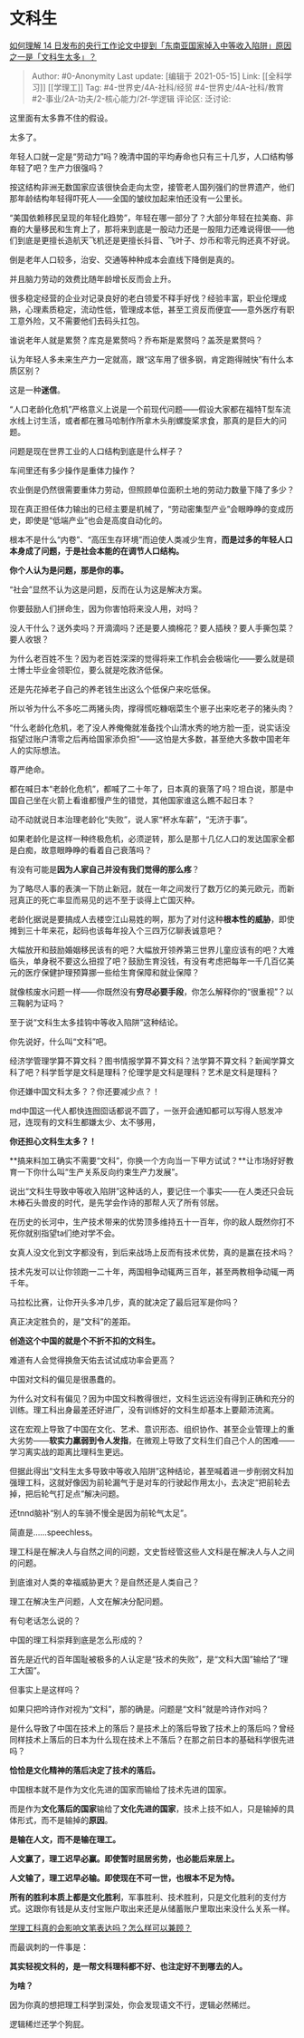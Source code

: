 # 文科生
[如何理解 14 日发布的央行工作论文中提到「东南亚国家掉入中等收入陷阱」原因之一是「文科生太多」？](https://www.zhihu.com/question/454674600/answer/1837518621)

> Author: #0-Anonymity
> Last update: [编辑于 2021-05-15]
> Link: [[全科学习]] [[学理工]]
> Tag: #4-世界史/4A-社科/经贸 #4-世界史/4A-社科/教育 #2-事业/2A-功夫/2-核心能力/2f-学逻辑
> 评论区:
> 泛讨论:

这里面有太多靠不住的假设。

太多了。

年轻人口就一定是“劳动力”吗？晚清中国的平均寿命也只有三十几岁，人口结构够年轻了吧？生产力很强吗？

按这结构非洲无数国家应该很快会走向太空，接管老人国列强们的世界遗产，他们那年龄结构年轻得吓死人——全国的皱纹加起来怕还没有一公里长。

“美国依赖移民呈现的年轻化趋势”，年轻在哪一部分了？大部分年轻在拉美裔、非裔的大量移民和生育上了，那将来到底是一股动力还是一股阻力还难说得很——他们到底是更擅长造航天飞机还是更擅长抖音、飞叶子、炒币和零元购还真不好说。

倒是老年人口较多，治安、交通等种种成本会直线下降倒是真的。

并且脑力劳动的效费比随年龄增长反而会上升。

很多稳定经营的企业对记录良好的老白领爱不释手好伐？经验丰富，职业伦理成熟，心理素质稳定，流动性低，管理成本低，甚至工资反而便宜——意外医疗有职工意外险，又不需要他们去码头扛包。

谁说老年人就是累赘？库克是累赘吗？乔布斯是累赘吗？盖茨是累赘吗？

认为年轻人多未来生产力一定就高，跟“这车用了很多钢，肯定跑得贼快”有什么本质区别？

这是一种**迷信**。

“人口老龄化危机”严格意义上说是一个前现代问题——假设大家都在福特T型车流水线上讨生活，或者都在雅马哈制作所拿木头削螺旋桨求食，那真的是巨大的问题。

问题是现在世界工业的人口结构到底是什么样子？

车间里还有多少操作是重体力操作？

农业倒是仍然很需要重体力劳动，但照顾单位面积土地的劳动力数量下降了多少？

现在真正担任体力输出的已经主要是机械了，“劳动密集型产业”会眼睁睁的变成历史，即使是“低端产业”也会是高度自动化的。

根本不是什么“内卷”、“高压生存环境”而迫使人类减少生育，**而是过多的年轻人口本身成了问题，于是社会本能的在调节人口结构。**

**你个人认为是问题，那是你的事。**

“社会”显然不认为这是问题，反而在认为这是解决方案。

你要鼓励人们拼命生，因为你害怕将来没人用，对吗？

没人干什么？送外卖吗？开滴滴吗？还是要人摘棉花？要人插秧？要人手撕包菜？要人收银？

为什么老百姓不生？因为老百姓深深的觉得将来工作机会会极端化——要么就是硕士博士毕业金领职位，要么就是吃救济低保。

还是先花掉老子自己的养老钱生出这么个低保户来吃低保。

所以爷为什么不多吃二两猪头肉，撑得慌吃糠咽菜生个崽子出来吃老子的猪头肉？

“什么老龄化危机，老了没人养俺俺就准备找个山清水秀的地方脸一歪，说实话没指望过账户清零之后再给国家添负担”——这怕是大多数，甚至绝大多数中国老年人的实际想法。

尊严绝命。

都在喊日本“老龄化危机”，都喊了二十年了，日本真的衰落了吗？坦白说，那是中国自己坐在火箭上看谁都慢产生的错觉，其他国家谁这么瞧不起日本？

动不动就说日本治理老龄化“失败”，说人家“杯水车薪”，“无济于事”。

如果老龄化是这样一种终极危机，必须逆转，那么是那十几亿人口的发达国家全都是白痴，故意眼睁睁的看着自己衰落吗？

有没有可能是**因为人家自己并没有我们觉得的那么疼**？

为了略尽人事的表演一下防止新冠，就在一年之间发行了数万亿的美元欧元，而新冠真正的死亡率显而易见的远不至于谈得上亡国灭种。

老龄化据说是要搞成人去楼空江山易姓的啊，那为了对付这种**根本性的威胁**，即使摊到三十年来花，起码也该每年投入个三四万亿聊表诚意吧？

大幅放开和鼓励婚姻移民该有的吧？大幅放开领养第三世界儿童应该有的吧？大难临头，单身税不要这么扭捏了吧？鼓励生育没钱，有没有考虑把每年一千几百亿美元的医疗保健护理预算挪一些给生育保障和就业保障？

就像核废水问题一样——你既然没有**穷尽必要手段**，你怎么解释你的“很重视”？以三鞠躬为证吗？

至于说“文科生太多挂钩中等收入陷阱”这种结论。

你先说好，什么叫“文科”吧。

经济学管理学算不算文科？图书情报学算不算文科？法学算不算文科？新闻学算文科了吧？科学哲学是文科是理科？伦理学是文科是理科？艺术是文科是理科？

你还嫌中国文科太多？？你还要减少点？！

md中国这一代人都快连囫囵话都说不圆了，一张开会通知都可以写得人怒发冲冠，连现有的文科生都嫌太少、太不够用，

**你还担心文科生太多？！**

**搞来料加工确实不需要“文科”，你换一个方向当一下甲方试试？**让市场好好教育一下你什么叫“生产关系反向约束生产力发展”。

说出“文科生导致中等收入陷阱”这种话的人，要记住一个事实——在人类还只会玩木棒石头兽皮的时代，是先学会作诗的那帮人灭了所有邻居。

在历史的长河中，生产技术带来的优势顶多维持五十一百年，你的敌人既然你打不死你就别指望ta们绝对学不会。

女真人没文化到文字都没有，到后来战场上反而有技术优势，真的是赢在技术吗？

技术先发可以让你领跑一二十年，两国相争动辄两三百年，甚至两教相争动辄一两千年。

马拉松比赛，让你开头多冲几步，真的就决定了最后冠军是你吗？

真正决定胜负的，是“文科”的差距。

**创造这个中国的就是个不折不扣的文科生。**

难道有人会觉得换詹天佑去试试成功率会更高？

中国对文科的偏见是很愚蠢的。

为什么对文科有偏见？因为中国文科教得很烂，文科生远远没有得到正确和充分的训练。理工科出身最差还好进厂，没有训练好的文科生却基本上要颠沛流离。

这在宏观上导致了中国在文化、艺术、意识形态、组织协作、甚至企业管理上的重大劣势——**软实力羸弱到令人发指**，在微观上导致了文科生们自己个人的困难——学习离实战的距离比理科生更远。

但据此得出“文科生太多导致中等收入陷阱”这种结论，甚至喊着进一步削弱文科加强理工科，这就好像因为前轮漏气于是对车的行驶起作用太小，去决定“把前轮去掉，把后轮气打足点”解决问题。

还tnnd脑补“别人的车骑不慢全是因为前轮气太足”。

简直是……speechless。

理工科是在解决人与自然之间的问题，文史哲经管这些人文科是在解决人与人之间的问题。

到底谁对人类的幸福威胁更大？是自然还是人类自己？

理工在解决生产问题，人文在解决分配问题。

有句老话怎么说的？

中国的理工科崇拜到底是怎么形成的？

首先是近代的百年国耻被极多的人认定是“技术的失败”，是“文科大国”输给了“理工大国”。

但事实上是这样吗？

如果只把吟诗作对视为“文科”，那的确是。问题是“文科”就是吟诗作对吗？

是什么导致了中国在技术上的落后？是技术上的落后导致了技术上的落后吗？曾经同样技术上落后的日本为什么现在技术上不落后？在那之前日本的基础科学很先进吗？

**恰恰是文化精神的落后决定了技术的落后。**

中国根本就不是作为文化先进的国家而输给了技术先进的国家。

而是作为**文化落后的国家**输给了**文化先进的国家**，技术上技不如人，只是输掉的具体形式，而不是输掉的**原因**。

**是输在人文，而不是输在理工。**

**人文赢了，理工迟早必赢。即使暂时屈居劣势，也必能后来居上。**

**人文输了，理工迟早必输。即使现在不可一世，也根本不足为恃。**

**所有的胜利本质上都是文化胜利**，军事胜利、技术胜利，只是文化胜利的支付方式。这跟你有钱是从支付宝账户取出来还是从储蓄账户里取出来没什么关系一样。

[学理工科真的会影响文笔表达吗？怎么样可以兼顾？](https://www.zhihu.com/question/27805107/answer/553139504)

而最讽刺的一件事是：

**其实轻视文科的，是一帮文科理科都不好、也注定好不到哪去的人。**

**为啥？**

因为你真的想把理工科学到深处，你会发现语文不行，逻辑必然稀烂。

逻辑稀烂还学个狗屁。
